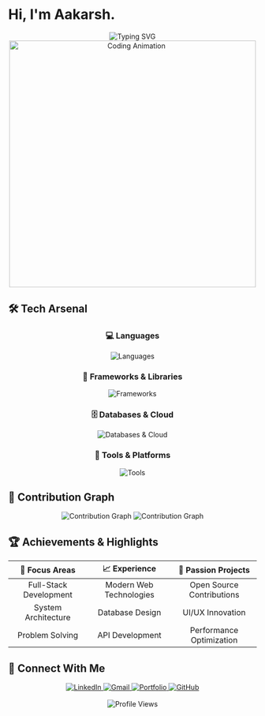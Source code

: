 # Hi, I'm Aakarsh.

<div align="center">
  <img src="https://readme-typing-svg.herokuapp.com?font=Fira+Code&weight=600&size=28&duration=4000&pause=1000&color=00D9FF&center=true&vCenter=true&multiline=true&width=600&height=100&lines=Software+Developer;" alt="Typing SVG" />
</div>

<div align="center">
  <img src="https://user-images.githubusercontent.com/74038190/225813708-98b745f2-7d22-48cf-9150-083f1b00d6c9.gif" width="500" alt="Coding Animation">
</div>

## 🛠️ **Tech Arsenal**

<div align="center">

### **💻 Languages**
<img src="https://skillicons.dev/icons?i=cpp,js,python,java,html,css,typescript" alt="Languages" />

### **🚀 Frameworks & Libraries**
<img src="https://skillicons.dev/icons?i=react,nextjs,nodejs,express,fastapi,tailwind,bootstrap" alt="Frameworks" />

### **🗄️ Databases & Cloud**
<img src="https://skillicons.dev/icons?i=mongodb,supabase,postgres,firebase,vercel,netlify" alt="Databases & Cloud" />

### **🔧 Tools & Platforms**
<img src="https://skillicons.dev/icons?i=git,github,vscode,postman,figma,blender,docker" alt="Tools" />

</div>

## 🎨 **Contribution Graph**

<div align="center">
  <img src="https://github-readme-activity-graph.vercel.app/graph?username=goyalaakarsh&theme=react-dark&hide_border=true&area=true" alt="Contribution Graph" />
    <img src="https://github-profile-summary-cards.vercel.app/api/cards/profile-details?username=goyalaakarsh&theme=react-dark&hide_border=true&area=true" alt="Contribution Graph" />
</div>


## 🏆 **Achievements & Highlights**

<div align="center">
  
| 🎯 **Focus Areas** | 📈 **Experience** | 🚀 **Passion Projects** |
|:------------------:|:-----------------:|:------------------------:|
| Full-Stack Development | Modern Web Technologies | Open Source Contributions |
| System Architecture | Database Design | UI/UX Innovation |
| Problem Solving | API Development | Performance Optimization |

</div>


## 📡 **Connect With Me**

<div align="center">
  <a href="https://www.linkedin.com/in/goyalaakarsh/">
    <img src="https://img.shields.io/badge/LinkedIn-0077B5?style=for-the-badge&logo=linkedin&logoColor=white&labelColor=0077B5" alt="LinkedIn" />
  </a>
  <a href="mailto:aakarshgoyal23@gmail.com">
    <img src="https://img.shields.io/badge/Gmail-D14836?style=for-the-badge&logo=gmail&logoColor=white&labelColor=D14836" alt="Gmail" />
  </a>
  <a href="https://aakarshgoyal.vercel.app/">
    <img src="https://img.shields.io/badge/Portfolio-000000?style=for-the-badge&logo=vercel&logoColor=white&labelColor=000000" alt="Portfolio" />
  </a>
  <a href="https://github.com/goyalaakarsh">
    <img src="https://img.shields.io/badge/GitHub-100000?style=for-the-badge&logo=github&logoColor=white&labelColor=100000" alt="GitHub" />
  </a>
</div>

<br>

<div align="center">
  <img src="https://komarev.com/ghpvc/?username=goyalaakarsh&style=for-the-badge&color=brightgreen" alt="Profile Views" />
</div>
